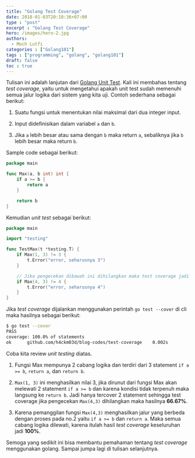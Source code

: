 ```yaml
---
title: "Golang Test Coverage"
date: 2018-01-03T20:10:36+07:00
type : "post"
excerpt : "Golang Test Coverage"
hero: /images/hero-2.jpg
authors:
  - Moch Lutfi
categories : ["Golang101"]
tags : ["programming", "golang", "golang101"]
draft: false
toc : true
---
```


Tulisan ini adalah lanjutan dari [Golang Unit Test]. Kali ini membahas tentang *test coverage*, yaitu untuk mengetahui apakah unit test sudah memenuhi semua jalur logika dari sistem yang kita uji. Contoh sederhana sebagai berikut:

1. Suatu fungsi untuk menentukan nilai maksimal dari dua integer input.

2. Input didefinisikan dalam variabel `a` dan `b`.

3. Jika `a` lebih besar atau sama dengan `b` maka return `a`, sebaliknya jika `b` lebih besar maka return `b`.

Sample code sebagai berikut:

```go
package main

func Max(a, b int) int {
	if a >= b {
		return a
	}

	return b
}
```

Kemudian *unit test* sebagai berikut:

```go
package main

import "testing"

func TestMax(t *testing.T) {
	if Max(1, 3) != 3 {
		t.Error("error, seharusnya 3")
	}

    // Jika pengecekan dibawah ini dihilangkan maka test coverage jadi 66.67%
	if Max(4, 3) != 4 {
		t.Error("error, seharusnya 4")
	}
}
```

Jika *test coverage* dijalankan menggunakan perintah `go test --cover` di cli maka hasilnya sebagai berikut:

```bash
$ go test --cover
PASS
coverage: 100.0% of statements
ok      github.com/h4ckm03d/blog-codes/test-coverage    0.002s
``` 

Coba kita review *unit testing* diatas.

1. Fungsi Max mempunya 2 cabang logika dan terdiri dari 3 statement `if a >= b`, `return a`, dan `return b`.

2. `Max(1, 3)` ini menghasilkan nilai 3, jika dirunut dari fungsi Max akan melewati 2 statement `if a >= b` dan karena kondisi tidak terpenuh maka langsung ke `return b`. Jadi hanya tercover 2 statement sehingga test coverage jika pengecekan `Max(4,3)` dihilangkan maka hasilnya **66.67%**.

3. Karena pemanggilan fungsi `Max(4,3)` menghasilkan jalur yang berbeda dengan proses pada no.2 yaitu `if a >= b` dan `return a`. Maka semua cabang logika dilewati, karena itulah hasil *test coverage* keseluruhan jadi **100%**.

Semoga yang sedikit ini bisa membantu pemahaman tentang *test coverage* menggunakan golang. Sampai jumpa lagi di tulisan selanjutnya.


[Golang Unit Test]: /posts/golang-unit-test/